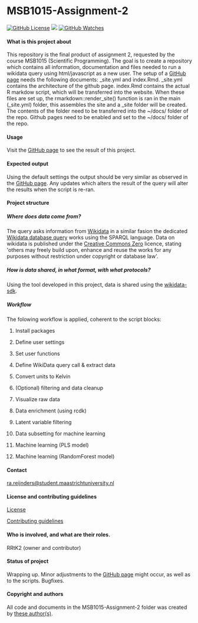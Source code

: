 # MSB1015-Assignment-2

[![GitHub License](https://img.shields.io/github/license/Rrtk2/MSB1015-Assignment-2)](https://github.com/Rrtk2/MSB1015-Assignment-2/blob/master/LICENSE.md) ![](https://img.shields.io/badge/Status-Wrapping_up-green) [![GitHub Watches](https://img.shields.io/github/watchers/Rrtk2/MSB1015-Assignment-2.svg?style=social&label=Watch&maxAge=2592000)](https://github.com/Rrtk2/MSB1015-Assignment-2/watchers) 


#### What is this project about
This repository is the final product of assignment 2, requested by the course MSB1015 (Scientific Programming). The goal is to create a repository which contains all information, documentation and files needed to run a wikidata query using html/javascript as a new user.
The setup of a [GitHub page](https://rrtk2.github.io/MSB1015-Assignment-2/) needs the following documents: _site.yml and index.Rmd. _site.yml contains the architecture of the github page. index.Rmd contains the actual R markdow script, which will be transferred into the website. When these files are set up, the rmarkdown::render_site() function is ran in the main (_site.yml) folder, this assembles the site and a _site folder will be created. The contents of the folder need to be transferred into the ~/docs/ folder of the repo. Github pages need to be enabled and set to the ~/docs/ folder of the repo. 


#### Usage
Visit the [GitHub page](https://rrtk2.github.io/MSB1015-Assignment-2/) to see the result of this project.

#### Expected output
Using the default settings the output should be very similar as observed in the [GitHub page](https://rrtk2.github.io/MSB1015-Assignment-2/). Any updates which alters the result of the query will alter the results when the script is re-ran.

#### Project structure
##### Where does data come from?
The query asks information from [Wikidata](http://wikidata.org) in a similar fasion the dedicated [Wikidata database query](https://query.wikidata.org/) works using the SPARQL language. Data on wikidata is published under the [Creative Commons Zero](https://creativecommons.org/share-your-work/public-domain/cc0) licence, stating 'others may freely build upon, enhance and reuse the works for any purposes without restriction under copyright or database law'.

##### How is data shared, in what format, with what protocols?
Using the tool developed in this project, data is shared using the [wikidata-sdk](https://www.wikidata.org/w/api.php). 

##### Workflow
The folowing workflow is applied, coherent to the script blocks:

1) Install packages

2) Define user settings

3) Set user functions

4) Define WikiData query call & extract data

5) Convert units to Kelvin

6) (Optional) filtering and data cleanup

7) Visualize raw data 

8) Data enrichment (using rcdk)

9) Latent variable filtering

10) Data subsetting for machine learning

11) Machine learning (PLS model)

12) Machine learning (RandomForest model)


#### Contact
ra.reijnders@student.maastrichtuniversity.nl


#### License and contributing guidelines
[License](/LICENSE.md) 

[Contributing guidelines](/CONTRIBUTING.md) 


#### Who is involved, and what are their roles.
RRtK2 (owner and contributor)


#### Status of project
Wrapping up. Minor adjustments to the [GitHub page](https://rrtk2.github.io/MSB1015-Assignment-2/) might occur, as well as to the scripts. Bugfixes.


#### Copyright and authors
All code and documents in the MSB1015-Assignment-2 folder was created by [these author(s)](/AUTHORS.md).
